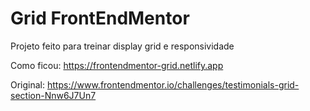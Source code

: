 # Grid FrontEndMentor
 Projeto feito para treinar display grid e responsividade

Como ficou: https://frontendmentor-grid.netlify.app

Original: https://www.frontendmentor.io/challenges/testimonials-grid-section-Nnw6J7Un7
